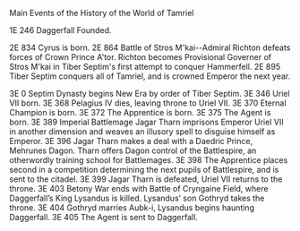 Main Events of the History of the World of Tamriel

1E 246 Daggerfall Founded.

2E 834 Cyrus is born.
2E 864 Battle of Stros M'kai--Admiral Richton defeats forces of Crown Prince A'tor. Richton becomes Provisional Governer of Stros M'kai in Tiber Septim's first attempt to conquer Hammerfell.
2E 895 Tiber Septim conquers all of Tamriel, and is crowned Emperor the next year.

3E 0 Septim Dynasty begins New Era by order of Tiber Septim.
3E 346 Uriel VII born.
3E 368 Pelagius IV dies, leaving throne to Uriel VII.
3E 370 Eternal Champion is born.
3E 372 The Apprentice is born.
3E 375 The Agent is born.
3E 389 Imperial Battlemage Jagar Tharn imprisons Emperor Uriel VII in another dimension and weaves an illusory spell to disguise himself as Emperor.
3E 396 Jagar Tharn makes a deal with a Daedric Prince, Mehrunes Dagon. Tharn offers Dagon control of the Battlespire, an otherwordly training school for Battlemages.
3E 398 The Apprentice places second in a competition determining the next pupils of Battlespire, and is sent to the citadel.
3E 399 Jagar Tharn is defeated, Uriel VII returns to the throne.
3E 403 Betony War ends with Battle of Cryngaine Field, where Daggerfall’s King Lysandus is killed. Lysandus’ son Gothryd takes the throne.
3E 404 Gothryd marries Aubk-i, Lysandus begins haunting Daggerfall.
3E 405 The Agent is sent to Daggerfall.